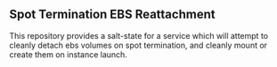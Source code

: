 Spot Termination EBS Reattachment
---------------------------------

This repository provides a salt-state for a service which will attempt to cleanly detach ebs volumes on spot termination, and cleanly mount or create them on instance launch.


